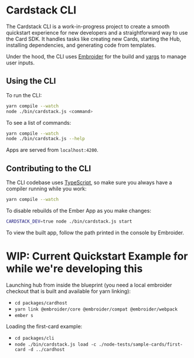 # Cardstack CLI

The Cardstack CLI is a work-in-progress project to
create a smooth quickstart experience for new developers and
a straightforward way to use the Card SDK.
It handles tasks like creating new Cards, starting the Hub,
installing dependencies, and generating code from templates.

Under the hood, the CLI uses [Embroider](https://github.com/embroider-build/embroider)
for the build and [yargs](https://github.com/yargs/yargs) to manage user inputs.

## Using the CLI

To run the CLI:

```sh
yarn compile --watch
node ./bin/cardstack.js <command>
```

To see a list of commands:

```sh
yarn compile --watch
node ./bin/cardstack.js --help
```

Apps are served from `localhost:4200`.

## Contributing to the CLI

The CLI codebase uses [TypeScript](https://www.typescriptlang.org/),
so make sure you always have a compiler running while you work:

```sh
yarn compile --watch
```

To disable rebuilds of the Ember App as you make changes:

```sh
CARDSTACK_DEV=true node ./bin/cardstack.js start
```

To view the built app, follow the path printed in the console
by Embroider.

# WIP: Current Quickstart Example for while we're developing this

Launching hub from inside the blueprint (you need a local embroider checkout that is built and available for yarn linking):
 - `cd packages/cardhost`
 - `yarn link @embroider/core @embroider/compat @embroider/webpack`
 - `ember s`

Loading the first-card example:
 - `cd packages/cli`
 - `node ./bin/cardstack.js load -c ./node-tests/sample-cards/first-card -d ../cardhost`


